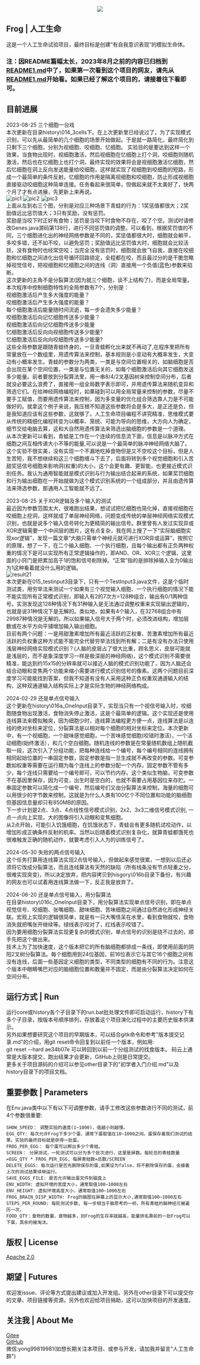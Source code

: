 <p align="center"> <img src="logo.png"> </p>

## Frog | 人工生命 
这是一个人工生命试验项目，最终目标是创建“有自我意识表现”的模拟生命体。   

### 注：因README篇幅太长，2023年8月之前的内容已归档到[README1.md](README1.md)中了，如果第一次看到这个项目的网友，请先从[README1.md](README1.md)开始看。如果已经了解这个项目的，请接着往下看即可。


## 目前进展 
2023-08-25 三个细胞一台戏  
本次更新在目录history\014_3cells下。在上次更新里已经说过了，为了实现模式识别，可以先从最简单的几个细胞的场景开始做起。于是就一路简化，最终简化到只剩下三个细胞，分别为视细胞、咬细胞、忆细胞。 实验目的是要达到这样一个效果，当食物出现时，视细胞激活，然后视细胞在忆细胞上打个洞，咬细胞则随机激活，然后也在忆细胞上也打个洞，最终实现的效果将会是视细胞激活忆细胞，然后忆细胞在洞上反向发送能量给咬细胞，这样就实现了视细胞到咬细胞的短路，形成一个最简单的条件反射。忆细胞的作用是隔离视细胞和咬细胞，防止形成视细胞直接驱动咬细胞这种简单连接。任务看起来很简单，但做起来就不太美好了，快两个月了才有点进展，先更新上来再说。  
![pic1](result20_3cells1.gif) ![pic2](result20_3cells2.gif) ![pic3](result20_3cells3.gif)   
上面从左到右三个图，分别是对应三种场景下青蛙的行为：1奖惩值都很大；2奖励值远比惩罚值大；3只有奖励，没有惩罚。  
奖励是当咬下时正好有食物；惩罚是当咬下时食物不存在，咬了个空。测试时请修改Genes.java源码第138行，进行不同惩罚值的调整。可以看到，根据奖罚值的不同，三个细胞进化出的神经网络参数是不同的，奖惩值都很大时，细胞就会躺平，多咬多错，还不如不咬，以避免惩罚；奖励值远比惩罚值大时，细胞就会比较活跃，没有食物时也经常空咬；当完全没有惩罚时，细胞就会放飞自我，直接在咬细胞和忆细胞之间进化出信号循环回路锁定，全程都在咬，而且最过分的是干脆忽略掉视觉信号，把视细胞和忆细胞之间的连线（洞）直接用一个负值(蓝色)参数来掐断。  
这次更新的主角不是分裂算法(因为就三个细胞，谈不上结构了)，而是全局常量。本次程序中控制细胞特性的全局参数有7个，分别是：  
视细胞激活后产生多大强度的能量？  
咬细胞激活后产生多大强度的能量？  
每个细胞激活后能量随时间流逝，每一步会遗失多少能量？  
咬细胞激活后向记忆细胞传送多少能量？  
视细胞激活后向记忆细胞传送多少能量  
忆细胞激活后反向向视细胞传送多少能量?  
忆细胞激活后反向向咬细胞传送多少能量?  
这些全局参数是跟随青蛙终身的，一旦青蛙孵化出来就不再动了,在程序里把所有常量放在一个数组里，用遗传算法来控制，基本规则是小变动有大概率发生，大变动有小概率发生。青蛙的参数分为两类，一类是与空间位置相关的，如脑细胞是否会出现在某个空间位置，一类是与位置无关的，如每个细胞激活后向其它细胞发送多少能量。前者要放到分裂算法里，用一串8/4/2叉基因树来控制空间分布，后者就没必要这么浪费了，直接用一组全局数字表示即可，并用遗传算法来随机变异和筛选它们。在给神经网络编程时，如果碰到可以用全局常量来控制的参数，尽量不要手工赋值，而要用遗传算法来控制，因为多变量的优化组合筛选靠人力是不可能做好的。就拿这个例子来说，我压根不知道这些参数将会是多大，是正还是负，但是我知道应该有这些参数，这就够了。人工生命项目编程不讲究精准，思维模式要从传统的精细化编程转变为以概率、笼统、可能为导向的思维，大方向人为确定，细节交给电脑去算，这和大自然用遗传算法来筛选出脑细胞的参数是一个道理。  
从本次更新可以看到，青蛙是工作在一个连续的信息流下面，信息是以脉冲方式在细胞之间互相传递大小不等的能量,可以说是一个最简单的脉冲神经网络大脑了。这个实验不很实美，没有实现一个不漏地吃掉食物但是又不空咬这个目标，但是人生苦短，我不想继续和这三个细胞缠斗下去了，后面将转到多个视觉细胞和引入苦甜奖惩信号细胞来影响洞(权重)的大小，这个会更有趣、更智能，也更接近模式识别任务。我认为通用智能就是模式识别与行为输出结合起来的系统，如果奖罚细胞和行为输出细胞在一开始就做为这个模式识别系统的一个组成部分，并且由遗传算法来筛选参数，那通用人工智能就不远了。  

2023-08-25 关于XOR逻辑及多个输入的测试  
最近因为参数范围太大，很难跑出结果，想试试把忆细胞也简化掉，直接视细胞在咬细胞上挖洞，这样就成了单层神经网络，问题变成传统的单层神经网络实现模式识别，也就是说多个输入信号转化为更精简的输出信号。群里曾有人发过实现异或XOR逻辑需要一个中间层的图片，这有点复杂，我在网上搜了一下“实际脑细胞实现xor逻辑”，发现一篇文章“大脑只需单个神经元就可进行XOR异或运算”，按照它的原理，想了一下，在二个输入细胞、一个执行细胞，且每个输出都有正负两种权重的情况下是可以实现所有正常逻辑操作的，即AND、OR、XOR三个逻辑，这里面的小窍门是把累加高于1的饱和信号削除掉。“正常”指的是排除掉输入全为0输出为1这种看着就没什么用的逻辑。  
![result21](result21_input3.png)  
本次更新在015_testinput3目录下，只有一个TestInput3.java文件，这是个临时测试类，用穷举法来测试一个如果有三个视觉输入细胞、一个执行细胞的情况下能不能实现所有正常模式识别，即输入有2的7次方=128种组合，输出有0/1两种信号。实测发现这128种情况下有31种输入是无法通过调整权重来实现输出逻辑的，也就是说31种情况下是无解的。类似地，如果有4个输入，在32768组合中有29987种情况是无解的。所以如果输入信号大于两个时，必须改进结构，增加层数或在水平方向平铺增加输入输出细胞。  
目前有两个问题：一是用甜激素增加所有最近活跃的正权重、苦激素增加所有最近活跃的负权重这种方式能不能完全代替穷举法找到所有解；二是有没有办法只使用浅层神经网络实现模式识别？(人脑的皮层占了很大比重，顾名思义，皮层可能就是浅层的，而不是象深度学习一样是极深层的神经网络)，这个模式识别不需要很精准，能达到约15x15的分辨率就可以接近人脑的模式识别功能了，因为人脑还会结合动眼和变焦两个功能来缩小需要进行模式识别信号的像素。这两个问题目前深度学习可能能找到答案，但我不知道有没有人采用这种正负权重双通道输入的结构，这种双通道输入结构实际上才是实际生物的神经网络构成。  
 
2024-02-29 还是单点信号输入  
这个更新在history\016a_OneInput目录下，实现当只有一个视信号输入时，咬细胞随食物出现激活，食物消失停止激活，这是个最简单的逻辑。这个实现还是使用连线算法来模拟触突，因为细胞少时，连线算法编程更方便一点，连线算法是以连线的绝对坐标来定位，分裂算法是以相对每个细胞的相对坐标来定位。本次更新中，有一个视细胞，一个甜味感觉细胞，一个苦味感觉细胞(咬错时激活)，一个活动细胞(始终激活），和几个空白细胞。随机连线的参数是在常量随机数组上随机截取一段，这次引入了分组功能，把每种连线给一个编号，每个编号相同的连线拥有相同起始位置的一串固定参数，固定参数是指一旦生成就不再改变的参数。可变参数如权重等需要在运行期为每个连线上的参数分配一个内存。固定参数不管有多少，每个连线只需要给一个编号即可，可以节约内存。这个类似生物脑，可变参数不在基因里保存，因为可变，出生时是空白的，也就不需要占用基因位来存贮。一串固定参数可以简化成一个编号，然后编号们又由分裂算法来控制，海量的细胞可以用很少的字节数来控制，这就是为什么人类有100亿个不同位置和功能的脑细胞但基因信息量却只有850MB的原因。  
下一步计划是2点、3点、4点线性信号模式识别，2x2、3x3二维信号模式识别, 一点一点向上实现，大的图像将引入动眼和变焦细胞。  
从2点开始，可能引入饥饿细胞，在饥饿状态下，青蛙会有更多随机试咬动作，以增加形成正确条件反射的机率。当然以后随着模式识别复杂化，就算青蛙都饿死也很难触发正确的随机动作，就要考虑引入人为的训练信号了。  

2024-05-30 失败的两点信号输入  
这个任务打算用连线算法实现2点信号输入，但做起来感觉很累，一想到以后还必须将它改成分裂算法，而且连线算法有天然的缺陷（所有线条没有节点轻重之分，很难实现突变)，所以决定放弃，把内容拷贝到hisgory\016b目录下备份，有兴趣的网友也可以试着用连线算法做一下，反正我是放弃了。  

2024-06-20 还是单点信号输入，用分裂算法  
在目录history\016c_OneInput目录下，用分裂算法实现单点信号识别，即在单点视觉信号、咬细胞、张嘴细胞、甜味细胞、苦味细胞之间通过自然进化形成神经关联。宏观上实现的逻辑很简单，就是有一只大嘴怪呆在水里，看到食物就咬，食物消失就把嘴张开继续等。绿线表示咬对了，红线表示咬错了。  
因为要用细胞分裂算法实现更复杂的模式识别，单点信号的识别是绕不过去的，顺手先把这个做出来。  
技术上为了加快速度，这个版本把它的所有脑细胞都排成一条线，即使用前面的阴阳2叉树分裂算法。每个细胞用到24位基因，前16位表示它与其它16个细胞之间有没有连线，后面一些基因定义细胞的类型，不同类型的细胞有不同的行为。注意这个版本中眼睛嘴巴对应的脑细胞位置和数量并不固定，而是由分裂算法决定如何在空间分布。  

 
## 运行方式 | Run
运行core或history各个子目录下的run.bat批处理文件即可启动运行，history下有多个子目录，按版本号顺序排列，存放着这个项目演化过程中的主要历史版本供演示。  
另外如果想要研究这个项目的早期版本，可以结合gitk命令和参考"版本提交记录.md"的介绍，用git reset命令回复到以前任一个版本，例如用:  
git reset --hard ae34b07e 可以转回到以前一个分组测试的找食版本。 码云上通常是大版本提交，跑出结果才会更新，GitHub上则是日常提交。   
更多关于项目源码的介绍可以参见other目录下的"初学者入门介绍.md"以及history目录下的项目文档。  

## 重要参数 | Parameters
在Env.java类中以下有以下可调整参数，请手工修改这些参数进行不同的测试，前4个参数很重要:  
```
SHOW_SPEED： 调整实验的速度(1~1000)，值越小则越慢。
EGG_QTY: 每次允许Frog下多少个蛋，通常下蛋取值在10~1000之间。蛋保存着我们测试的结果。实验的最终目标就是获得一批蛋。
FROG_PER_EGG： 每个蛋可以孵出多少个青蛙。  
SCREEN： 分屏测试，一轮测试可以分为多个批次进行，这里是屏数。每轮总的青蛙数量=EGG_QTY * FROG_PER_EGG, 每屏青蛙数=总数/SCREEN  
DELETE_EGGS: 每次运行是否先删除保存的蛋,如果设为false，将不删除保存的蛋，会接着上次的测试结果续继运行。 
SAVE_EGGS_FILE: 是否允许输出蛋文件到磁盘上
ENV_WIDTH: 虚拟环境的宽度大小，通常取值100~1000左右
ENV_HEIGHT: 虚拟环境高度大小，通常取值100~1000左右
FROG_BRAIN_DISP_WIDTH: Frog的脑图在屏幕上的显示大小,通常取值100~1000左右
STEPS_PER_ROUND: 每轮测试步数, 每一步相当于脑思考的一桢，所有青蛙的脑神经元被遍历一次。
FOOD_QTY：食物的数量，食物越多，则Frog的生存率就越高，能量排名靠前的一批Frog可以下蛋，其余的被淘汰。   
```
  
## 版权 | License  
[Apache 2.0](http://www.apache.org/licenses/LICENSE-2.0)  

## 期望 | Futures
欢迎发issue、评论等方式提出建议或加入开发组。另外在other目录下可以提交你的文章、项目链接等资源。另外也欢迎给项目捐助，这可以加快项目的开发速度。  

## 关注我 | About Me
[Gitee](https://gitee.com/drinkjava2)   
[GitHub](https://github.com/drinkjava2)  
微信:yong99819981(如想长期关注本项目、或参与开发，请加我并留言"人工生命群")  